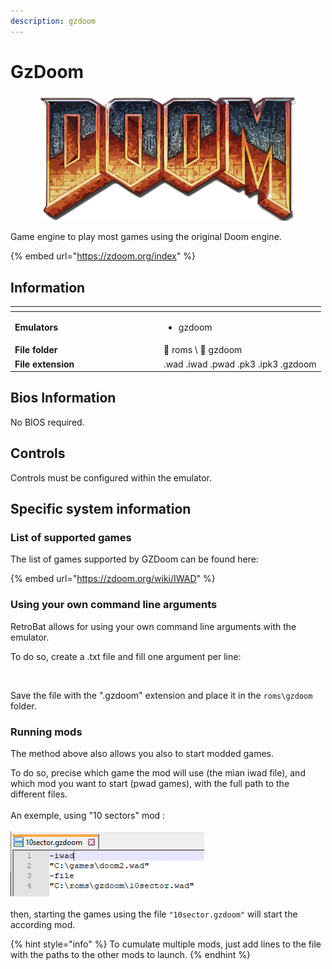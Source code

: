 ```yaml
---
description: gzdoom
---
```


# GzDoom

<div align="left">

<figure><img src="https://raw.githubusercontent.com/fabricecaruso/es-theme-carbon/52ff37c9e265587d006945a2ba695b5a962b3a3d/art/logos/prboom.svg" alt=""><figcaption></figcaption></figure>

</div>

Game engine to play most games using the original Doom engine.

{% embed url="https://zdoom.org/index" %}

## Information

<table data-header-hidden><thead><tr><th width="224"></th><th></th></tr></thead><tbody><tr><td><strong>Emulators</strong></td><td><ul><li>gzdoom</li></ul></td></tr><tr><td><strong>File folder</strong></td><td><span data-gb-custom-inline data-tag="emoji" data-code="1f4c2">📂</span> roms \ <span data-gb-custom-inline data-tag="emoji" data-code="1f4c2">📂</span> gzdoom</td></tr><tr><td><strong>File extension</strong></td><td>.wad .iwad .pwad .pk3 .ipk3 .gzdoom</td></tr></tbody></table>

## Bios Information

No BIOS required.

## Controls

Controls must be configured within the emulator.

## Specific system information

### List of supported games

The list of games supported by GZDoom can be found here:

{% embed url="https://zdoom.org/wiki/IWAD" %}

### Using your own command line arguments

RetroBat allows for using your own command line arguments with the emulator.

To do so, create a .txt file and fill one argument per line:

<div align="left">

<figure><img src="https://i.imgur.com/hr7OEao.png" alt=""><figcaption></figcaption></figure>

</div>

Save the file with the ".gzdoom" extension and place it in the `roms\gzdoom` folder.

### Running mods

The method above also allows you also to start modded games.&#x20;

To do so, precise which game the mod will use (the mian iwad file), and which mod you want to start (pwad games), with the full path to the different files.\
\
An exemple, using "10 sectors" mod :\
\
![](<../../../.gitbook/assets/image (54).png>)\
\
then, starting the games using the file `"10sector.gzdoom"` will start the according mod.

{% hint style="info" %}
To cumulate multiple mods, just add lines to the file with the paths to the other mods to launch.
{% endhint %}
